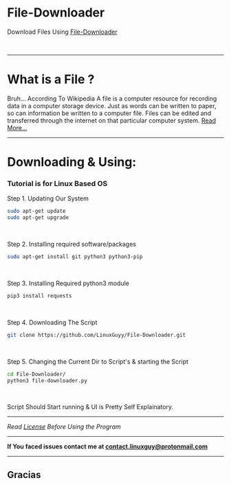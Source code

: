 # File-Downloader
Download Files Using [File-Downloader](file-downloader.py)

[<img src="https://img.shields.io/badge/Written%20in-Python%203-yellow?style=for-the-badge" alt="">](https://www.python.org) [<img src="https://img.shields.io/badge/By-LinuxGuy-blue?style=for-the-badge" alt="">](https://github.com/LinuxGuyy)

---
# What is a File ?
Bruh... According To Wikipedia A file is a computer resource for recording data in a computer storage device. Just as words can be written to paper, so can information be written to a computer file. Files can be edited and transferred through the internet on that particular computer system.  [Read More...](https://en.wikipedia.org/wiki/Computer_file)

---

# Downloading & Using:
### Tutorial is for Linux Based OS

Step 1. Updating Our System
```bash
sudo apt-get update
sudo apt-get upgrade
```
<br />

Step 2. Installing required software/packages
```bash
sudo apt-get install git python3 python3-pip
```
<br />

Step 3. Installing Required python3 module
```bash
pip3 install requests
```
<br />

Step 4. Downloading The Script
```bash
git clone https://github.com/LinuxGuyy/File-Downloader.git
```
<br />

Step 5. Changing the Current Dir to Script's & starting the Script
```bash
cd File-Downloader/
python3 file-downloader.py
```
<br />

Script Should Start running & UI is Pretty Self Explainatory.

---

*Read [License](LICENSE) Before Using the Program*

---

**If You faced issues contact me at [contact.linuxguy@protonmail.com](mailto:contact.linuxguy@protonmail.com)**

---
## Gracias
